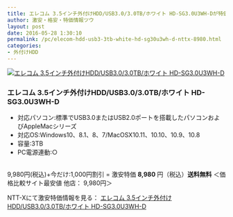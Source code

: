 ```yaml
---
title: エレコム 3.5インチ外付けHDD/USB3.0/3.0TB/ホワイト HD-SG3.0U3WH-Dが特価8,980円！送料無料！
author: 激安・格安・特価情報ツウ
layout: post
date: 2016-05-28 1:30:10
permalink: /pc/elecom-hdd-usb3-3tb-white-hd-sg30u3wh-d-nttx-8980.html
categories:
- 外付けHDD
---
```


<div class="img-bg2 img_L">
<a href="//px.a8.net/svt/ejp?a8mat=ZYP6S+8IMA3E+S1Q+BWGDT&#038;a8ejpredirect=//nttxstore.jp/_II_AZ15246752" target="_blank"><img border="0" alt="エレコム 3.5インチ外付けHDD/USB3.0/3.0TB/ホワイト HD-SG3.0U3WH-D" src="//image.nttxstore.jp/l2_images/E/EL/EL15275363.jpg" data-recalc-dims="1" /></a>
</div>

### エレコム 3.5インチ外付けHDD/USB3.0/3.0TB/ホワイト HD-SG3.0U3WH-D
<!--more-->

* 対応パソコン:標準でUSB3.0またはUSB2.0ポートを搭載したパソコンおよびAppleMacシリーズ
* 対応OS:Windows10、8.1、8、7/MacOSX10.11、10.10、10.9、10.8
* 容量:3TB
* PC電源連動:○

<br clear="all" />9,980円(税込)+今だけ:1,000円割引 = 激安特価 <span class="tokka-price"><strong>8,980</strong></span> 円（税込）**送料無料**
＜価格比較サイト最安値 他店： 9,980円＞

NTT-Xにて激安特価情報を見る： <span class="fs150p"><a href="//px.a8.net/svt/ejp?a8mat=ZYP6S+8IMA3E+S1Q+BWGDT&#038;a8ejpredirect=//nttxstore.jp/_II_AZ15246752" target="_blank">エレコム 3.5インチ外付けHDD/USB3.0/3.0TB/ホワイト HD-SG3.0U3WH-D</a></span>
